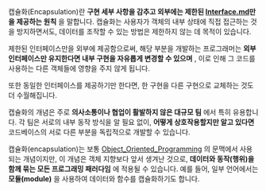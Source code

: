 캡슐화(Encapsulation)란 **구현 세부 사항을 감추고 외부에는 제한된 [Interface.md](Interface.md)만을 제공하는 원칙** 을 말합니다.
캡슐화는 사용자가 객체의 내부 상태에 직접 접근하는 것을 방지하면서도, 데이터를 조작할 수 있는 방법은 제한하지 않는 데 목적이 있습니다.

제한된 인터페이스만을 외부에 제공함으로써, 해당 부분을 개발하는 프로그래머는 **외부 인터페이스만 유지한다면 내부 구현을 자유롭게 변경할 수 있으며** ,
이로 인해 그 코드를 사용하는 다른 객체들에 영향을 주지 않게 됩니다.

또한 동일한 인터페이스를 제공하기만 한다면, 한 구현을 다른 구현으로 교체하는 것도 더 수월해집니다.

캡슐화의 개념은 주로 **의사소통이나 협업이 활발하지 않은 대규모 팀** 에서 특히 유용합니다. 각 팀은 서로의 내부 동작 방식을 알 필요 없이,
**어떻게 상호작용할지만 알고 있다면** 코드베이스의 서로 다른 부분을 독립적으로 개발할 수 있습니다.

캡슐화(encapsulation)는 보통 [Object_Oriented_Programming](Object_Oriented_Programming.md)
의 문맥에서 사용되는 개념이지만, 이 개념은 객체 지향보다 앞서 생겨난 것으로,
**데이터와 동작(행위)을 함께 묶는 모든 프로그래밍 패러다임** 에 적용될 수 있습니다. 예를 들어, 일부 언어에서는 **모듈(module)** 을 사용하여
데이터와 함수를 캡슐화하기도 합니다.